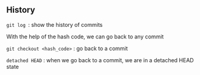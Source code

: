 ## History 

`git log `: show the history of commits

With the help of the hash code, we can go back to any commit

`git checkout <hash_code>` : go back to a commit

`detached HEAD` : when we go back to a commit, we are in a detached HEAD state

